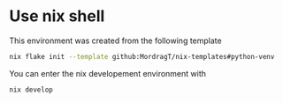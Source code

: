 # Use nix shell

This environment was created from the following template
```bash
nix flake init --template github:MordragT/nix-templates#python-venv
```

You can enter the nix developement environment with
```bash
nix develop
```
